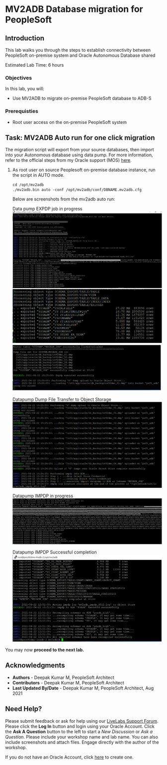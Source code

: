 # MV2ADB Database migration for PeopleSoft

## Introduction

This lab walks you through the steps to establish connectivity between PeopleSoft on-premise system and Oracle Autonomous Database shared

Estimated Lab Time: 6 hours

### Objectives
In this lab, you will:
* Use MV2ADB to migrate on-premise PeopleSoft database to ADB-S


### Prerequisties
* Root user access on the on-premise PeopleSoft system


## Task: MV2ADB Auto run for one click migration

The migration script will export from your source databases, then import into your Autonomous database using data pump. For more information, refer to the official steps from my Oracle support (MOS) [here](https://support.oracle.com/epmos/faces/DocContentDisplay?_afrLoop=291097898074822&id=2463574.1&_afrWindowMode=0&_adf.ctrl-state=v0102jx12_4).

1.  As root user on  source Peoplesoft on-premise database instance, run the script in AUTO mode.
  
    ```
    cd /opt/mv2adb
    ./mv2adb.bin auto -conf /opt/mv2adb/conf/DBNAME.mv2adb.cfg
    ```
    Below are screenshots from the mv2adb auto run:

    Data pump EXPDP job in progress
    ![](./images/mv2adb-auto.png "")
    ![](./images/mv2adb-auto1.png "")
    ![](./images/mv2adb-auto2.png "")
    
    Datapump Dump File Transfer to Object Storage
    ![](./images/mv2adb-auto3.png "")

    Datapump IMPDP in progress
    ![](./images/mv2adb-auto4.png "")

    Datapump IMPDP Successful completion
    ![](./images/mv2adb-auto5.png "")



You may now **proceed to the next lab.**

## Acknowledgments
* **Authors** - Deepak Kumar M, PeopleSoft Architect
* **Contributors** - Deepak Kumar M, PeopleSoft Architect
* **Last Updated By/Date** - Deepak Kumar M, PeopleSoft Architect, Aug 2021


## Need Help?
Please submit feedback or ask for help using our [LiveLabs Support Forum](https://community.oracle.com/tech/developers/categories/Migrate%20SaaS%20to%20OCI). Please click the **Log In** button and login using your Oracle Account. Click the **Ask A Question** button to the left to start a *New Discussion* or *Ask a Question*.  Please include your workshop name and lab name.  You can also include screenshots and attach files.  Engage directly with the author of the workshop.

If you do not have an Oracle Account, click [here](https://profile.oracle.com/myprofile/account/create-account.jspx) to create one.



